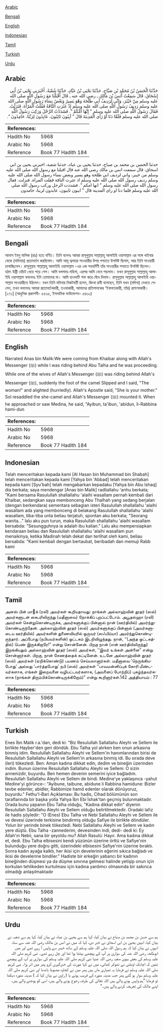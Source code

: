 [Arabic](#arabic)

[Bengali](#bengali)

[English](#english)

[Indonesian](#indonesian)

[Tamil](#tamil)

[Turkish](#turkish)

[Urdu](#urdu)

## Arabic


<div dir="rtl" lang="ar" style={{fontSize:'larger',backgroundColor:'#f8f9fa',padding:20}}>
حَدَّثَنَا الْحَسَنُ بْنُ مُحَمَّدِ بْنِ صَبَّاحٍ، حَدَّثَنَا يَحْيَى بْنُ عَبَّادٍ، حَدَّثَنَا شُعْبَةُ، أَخْبَرَنِي يَحْيَى بْنُ أَبِي إِسْحَاقَ، قَالَ سَمِعْتُ أَنَسَ بْنَ مَالِكٍ ـ رضى الله عنه ـ قَالَ أَقْبَلْنَا مَعَ رَسُولِ اللَّهِ صلى الله عليه وسلم مِنْ خَيْبَرَ، وَإِنِّي لَرَدِيفُ أَبِي طَلْحَةَ وَهْوَ يَسِيرُ وَبَعْضُ نِسَاءِ رَسُولِ اللَّهِ صلى الله عليه وسلم رَدِيفُ رَسُولِ اللَّهِ صلى الله عليه وسلم إِذْ عَثَرَتِ النَّاقَةُ فَقُلْتُ الْمَرْأَةَ‏.‏ فَنَزَلْتُ‏.‏ فَقَالَ رَسُولُ اللَّهِ صلى الله عليه وسلم ‏"‏ إِنَّهَا أُمُّكُمْ ‏"‏‏.‏ فَشَدَدْتُ الرَّحْلَ وَرَكِبَ رَسُولُ اللَّهِ صلى الله عليه وسلم فَلَمَّا دَنَا أَوْ رَأَى الْمَدِينَةَ قَالَ ‏"‏ آيِبُونَ تَائِبُونَ، عَابِدُونَ لِرَبِّنَا، حَامِدُونَ ‏"‏‏.‏
</div>
<div style={{backgroundColor:'#f8f9fa',padding:20, marginBottom: 10}}><table> <thead> <tr> <th>References:</th> <th></th> </tr> </thead> <tbody><tr><td>Hadith No</td><td>5968</td></tr><tr><td>Arabic No</td><td>5968</td></tr><tr><td>Reference</td><td>Book 77 Hadith 184</td></tr></tbody></table></div>


<div dir="rtl" lang="ar" style={{fontSize:'larger',backgroundColor:'#f8f9fa',padding:20}}>
حدثنا الحسن بن محمد بن صباح، حدثنا يحيى بن عباد، حدثنا شعبة، اخبرني يحيى بن ابي اسحاق، قال سمعت انس بن مالك رضى الله عنه قال اقبلنا مع رسول الله صلى الله عليه وسلم من خيبر، واني لرديف ابي طلحة وهو يسير وبعض نساء رسول الله صلى الله عليه وسلم رديف رسول الله صلى الله عليه وسلم اذ عثرت الناقة فقلت المراة. فنزلت. فقال رسول الله صلى الله عليه وسلم " انها امكم ". فشددت الرحل وركب رسول الله صلى الله عليه وسلم فلما دنا او راى المدينة قال " ايبون تايبون، عابدون لربنا، حامدون
</div>
<div style={{backgroundColor:'#f8f9fa',padding:20, marginBottom: 10}}><table> <thead> <tr> <th>References:</th> <th></th> </tr> </thead> <tbody><tr><td>Hadith No</td><td>5968</td></tr><tr><td>Arabic No</td><td>5968</td></tr><tr><td>Reference</td><td>Book 77 Hadith 184</td></tr></tbody></table></div>

## Bengali


<div dir="ltr" lang="bn" style={{fontSize:'larger',backgroundColor:'#f8f9fa',padding:20}}>
আনাস ইবনু মালিক (রাঃ) হতে বর্ণিত। তিনি বলেনঃ আমরা রাসূলুল্লাহ সাল্লাল্লাহু আলাইহি ওয়াসাল্লাম এর সঙ্গে খাইবার থেকে (মদিনায়) প্রত্যাবর্তন করছিলাম। আমি আবূ ত্বলহার সাওয়ারীর উপর পশ্চাতে উপবিষ্ট ছিলাম, আর তিনি সাওয়ারী চালাচ্ছিলেন। রাসূলুল্লাহ সাল্লাল্লাহু আলাইহি ওয়াসাল্লাম -এর এক সহধর্মিণী তাঁর সাওয়ারীর পশ্চাতে উপবিষ্ট ছিলেন। হঠাৎ উষ্ট্রী হোঁচট খেয়ে পড়ে গেল। আমি বললামঃ মহিলা, এরপর আমি নেমে পড়লাম। তখন রাসূলুল্লাহ সাল্লাল্লাহু আলাইহি ওয়াসাল্লাম বললেনঃ ইনি তোমাদের মা। আমি হাওদাটি শক্ত করে বেঁধে দিলাম। রাসূলুল্লাহ সাল্লাল্লাহু আলাইহি ওয়াসাল্লাম সাওয়ারীতে উঠলেন। যখন তিনি মদিনার নিকটবর্তী হলেন, কিংবা রাবী বলেছেন, তিনি যখন (মদিনা) দেখতে পেলেন, তখন বললেনঃ আমরা প্রত্যাবর্তনকারী, তওবাকারী, আমাদের প্রতিপালকের ‘ইবাদাতকারী, তাঁর) প্রশংসাকারী। [২৭১] (আধুনিক প্রকাশনী- ৫৫৩৫, ইসলামিক ফাউন্ডেশন- ৫৪৩০)
</div>
<div style={{backgroundColor:'#f8f9fa',padding:20, marginBottom: 10}}><table> <thead> <tr> <th>References:</th> <th></th> </tr> </thead> <tbody><tr><td>Hadith No</td><td>5968</td></tr><tr><td>Arabic No</td><td>5968</td></tr><tr><td>Reference</td><td>Book 77 Hadith 184</td></tr></tbody></table></div>

## English


<div dir="ltr" lang="en" style={{fontSize:'larger',backgroundColor:'#f8f9fa',padding:20}}>
Narrated Anas bin Malik:We were coming from Khaibar along with Allah's Messenger (ﷺ) while l was riding behind Abu Talha and he was proceeding. While one of the wives of Allah's Messenger (ﷺ) was riding behind Allah's Messenger (ﷺ), suddenly the foot of the camel Slipped and I said, "The woman!" and alighted (hurriedly). Allah's Apostle said, "She is your mother." Sol resaddled the she-camel and Allah's Messenger (ﷺ) mounted it. When he approached or saw Medina, he said, "Ayibun, ta'ibun, 'abidun, li-Rabbina hami-dun
</div>
<div style={{backgroundColor:'#f8f9fa',padding:20, marginBottom: 10}}><table> <thead> <tr> <th>References:</th> <th></th> </tr> </thead> <tbody><tr><td>Hadith No</td><td>5968</td></tr><tr><td>Arabic No</td><td>5968</td></tr><tr><td>Reference</td><td>Book 77 Hadith 184</td></tr></tbody></table></div>

## Indonesian


<div dir="ltr" lang="id" style={{fontSize:'larger',backgroundColor:'#f8f9fa',padding:20}}>
Telah menceritakan kepada kami [Al Hasan bin Muhammad bin Shabah] telah menceritakan kepada kami [Yahya bin 'Abbad] telah menceritakan kepada kami [Syu'bah] telah mengabarkan kepadaku [Yahya bin Abu Ishaq] dia berkata; saya mendengar [Anas bin Malik] radliallahu 'anhu berkata; "Kami bersama Rasulullah shallallahu 'alaihi wasallam pernah kembali dari Khaibar, sedangkan saya membonceng Abu Thalhah yang sedang berjalan (dengan berkendara) sementara sebagian isteri Rasulullah shallallahu 'alaihi wasallam ada yang membonceng di belakang Rasulullah shallallahu 'alaihi wasallam, tiba-tiba unta beliau terjatuh, spontan aku berkata; "Seorang wanita..." lalu aku pun turun, maka Rasulullah shallallahu 'alaihi wasallam bersabda: "Sesungguhnya ia adalah ibu kalian." Lalu aku mempersiapkan kendaraan beliau dan Rasulullah shallallahu 'alaihi wasallam pun menaikinya, ketika Madinah telah dekat dan terlihat oleh kami, beliau bersabda: "Kami kembali dengan bertaubat, beribadah dan memuji Rabb kami
</div>
<div style={{backgroundColor:'#f8f9fa',padding:20, marginBottom: 10}}><table> <thead> <tr> <th>References:</th> <th></th> </tr> </thead> <tbody><tr><td>Hadith No</td><td>5968</td></tr><tr><td>Arabic No</td><td>5968</td></tr><tr><td>Reference</td><td>Book 77 Hadith 184</td></tr></tbody></table></div>

## Tamil


<div dir="ltr" lang="ta" style={{fontSize:'larger',backgroundColor:'#f8f9fa',padding:20}}>
அனஸ் பின் மாக் (ரலி) அவர்கள் கூறியதாவது: நாங்கள் அல்லாஹ்வின் தூதர் (ஸல்) அவர்களுடன் கைபரிலிருந்து (மதீனாவை) நோக்கிப் புறப்பட்டோம். அபூதல்ஹா (ரலி) அவர்கள் சென்றுகொண்டிருக்க, அவர்களுக்குப் பின்னால் நான் (ஊர்தியில்) அமர்ந்துகொண்டிருந்தேன். அல்லாஹ்வின் தூதர் (ஸல்) அவர்களுக்குப் பின்னால் (அவர்களுடைய ஊர்தியில்) அவர்களின் துணைவியரில் ஒருவர் (ஸஃபிய்யா) அமர்ந்துகொண்டிருந்தார். அப்போது (நபியவர்களின்) ஒட்டகம் இடறிவிழுந்தது. நான், ‘‘(அந்த ஒட்டகத்தில்) பெண் இருக்கிறாரே!” என்று சொன்னேன். பிறகு நான் (என் ஊர்தியிலிருந்து) இறங்கியதும் அல்லாஹ்வின் தூதர் (ஸல்) அவர்கள், ‘‘இவர் உங்கள் அன்னை” என்று சொன்னார்கள். பிறகு, நான் சேணத்தைக் கட்டினேன். உடனே அல்லாஹ்வின் தூதர் (ஸல்) அவர்கள் (ஏறிக்கொண்டு) பயணம் செய்யலானார்கள். மதீனாவை ‘நெருங்கியபோது’ அல்லது ‘பார்த்தபோது’ நபி (ஸல்) அவர்கள் ‘‘பாவமன்னிப்புக் கோரி மீண்டவர்களாக, எங்கள் இறைவனை வழிபட்டவர்களாக, (அவனைப் போற்றிப்) புகழ்ந்தவர்களாக (நாங்கள் திரும்பிக்கொண்டிருக்கிறோம்)” என்று கூறினார்கள்.142 அத்தியாயம் : 77
</div>
<div style={{backgroundColor:'#f8f9fa',padding:20, marginBottom: 10}}><table> <thead> <tr> <th>References:</th> <th></th> </tr> </thead> <tbody><tr><td>Hadith No</td><td>5968</td></tr><tr><td>Arabic No</td><td>5968</td></tr><tr><td>Reference</td><td>Book 77 Hadith 184</td></tr></tbody></table></div>

## Turkish


<div dir="ltr" lang="tr" style={{fontSize:'larger',backgroundColor:'#f8f9fa',padding:20}}>
Enes İbn Malik r.a.'dan, dedi ki: "Biz Resulullah Sallallahu Aleyhi ve Sellem ile birlikte Hayber'den geri döndük. Ebu Talha yol alırken ben onun arkasına binmiş idim. Resulullah Sallallahu Aleyhi ve Sellem'in hanımlarından birisi de Resulullah Sallallahu Aleyhi ve Sellem'in arkasına binmiş idi. Bu sırada deve (leri) tökezledi. Ben: Aman kadına dikkat edin, dedim ve bineğin üzerinden indim. Bunun üzerine Resulullah Sallallahu Aleyhi ve Sellem: O sizin annenizdir, buyurdu. Ben hemen devenin semerini iyice bağladım. Resulullah Sallallahu Aleyhi ve Sellem de bindi. Medine'ye yaklaşınca -yahut Medine'yi görünce-: "Ayibune, taibune, abidune li Rabbina hamidune: Bizler tevbe edenler, abidler, Rabbimize hamd edenler olarak dönüyoruz, buyurdu." Fethu'l-Bari Açıklaması: Bu hadis, Cihad bölümünün son taraflarında bir başka yolla Yahya İbn Ebi İshak'tan geçmiş bulunmaktadır. Orada bunu yapanın Ebu Talha olduğu, "Kadına dikkat edin" diyenin Resulullah Sallallahu Aleyhi ve Sellem olduğu belirtilmektedir. Oradaki lafız ile hadis şöyledir: "O (Enes) Ebu Talha ve Nebi Sallallahu Aleyhi ve Sellem ile ve devesi üzerinde terkisine bindirmiş olduğu Safiye ile birlikte döndüler. Yolun bir yerinde binek tökezledi. Nebi Sallallahu Aleyhi ve Sellem ve kadın yere düştü. Ebu Talha -zannederim, devesinden indi, dedi- dedi ki: Ey Allah'ın Nebii, sana bir şeyoldu mu? Allah Rasulü: Hayır. Ama kadına dikkat et, dedi. Ebu Talha elbisesini kendi yüzünün üzerine örttü ve Safiye'nin bulunduğu yere doğru gitti, üzerindeki elbisesini Safiye'nin üzerine bıraktı. Sonra kadın ayağa kalktı, her ikisi için develerinin eğerini sıkıca bağladı ve ikisi de develerine bindiler." Hadiste bir erkeğin yabancı bir kadının bineğinden düşmesi ya da düşme sınırına gelmesi halinde yetişip onun için korkulan tehlikeden kurtulması için kadına yardımcı olmasında bir sakınca olmadığı anlaşılmaktadır
</div>
<div style={{backgroundColor:'#f8f9fa',padding:20, marginBottom: 10}}><table> <thead> <tr> <th>References:</th> <th></th> </tr> </thead> <tbody><tr><td>Hadith No</td><td>5968</td></tr><tr><td>Arabic No</td><td>5968</td></tr><tr><td>Reference</td><td>Book 77 Hadith 184</td></tr></tbody></table></div>

## Urdu


<div dir="rtl" lang="ur" style={{fontSize:'larger',backgroundColor:'#f8f9fa',padding:20}}>
ہم سے حسن بن محمد بن صباح نے بیان کیا، کہا ہم سے یحییٰ بن عباد نے بیان کیا، کہا ہم سے شعبہ نے بیان کیا، انہیں یحییٰ بن ابی اسحاق نے خبر دی، کہا کہ میں نے انس بن مالک رضی اللہ عنہ سے سنا، انہوں نے بیان کیا کہ ہم رسول اللہ صلی اللہ علیہ وسلم کے ساتھ خیبر سے واپس آ رہے تھے اور میں ابوطلحہ رضی اللہ عنہ کی سواری پر آپ کے پیچھے بیٹھا ہوا تھا اور چل رہے تھے۔ نبی کریم صلی اللہ علیہ وسلم کی بعض بیوی صفیہ رضی اللہ عنہا نبی کریم صلی اللہ علیہ وسلم کی سواری پر آپ کے پیچھے تھیں کہ اچانک اونٹنی نے ٹھوکر کھائی، میں نے کہا عورت کی خبرگیری کرو پھر میں اتر پڑا۔ نبی کریم صلی اللہ علیہ وسلم نے فرمایا یہ تمہاری ماں ہیں پھر میں نے کجاوہ مضبوط باندھا اور نبی کریم صلی اللہ علیہ وسلم سوار ہو گئے پھر جب مدینہ منورہ کے قریب ہوئے یا ( راوی نے بیان کیا کہ ) مدینہ منورہ دیکھا تو فرمایا ”ہم واپس ہونے والے ہیں اللہ تعالیٰ کی طرف رجوع ہونے والے ہیں، اسی کو پوجنے والے ہیں، اپنے مالک کی تعریف کرنے والے ہیں۔“
</div>
<div style={{backgroundColor:'#f8f9fa',padding:20, marginBottom: 10}}><table> <thead> <tr> <th>References:</th> <th></th> </tr> </thead> <tbody><tr><td>Hadith No</td><td>5968</td></tr><tr><td>Arabic No</td><td>5968</td></tr><tr><td>Reference</td><td>Book 77 Hadith 184</td></tr></tbody></table></div>